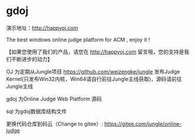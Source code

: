 gdoj
====

演示地址：http://happyoj.com

The best windows online judge platform for ACM ,  enjoy it !

【如果您使用了我们的产品，请您在 http://happyoj.com  留言哦，您的支持是我们不断进步的动力】

OJ
为定期从Jungle项目 https://github.com/weizengke/jungle 发布Judge Kernel(只发布Win32内核，Win64请自行前往Jungle主线获取)，源码请前往Jungle主线

gdoj 
为Online Judge Web Platform 源码

sql
为gdoj数据库结构文件


更换代码仓库到码云（Change to gitee）: https://gitee.com/jungle/online-judge
